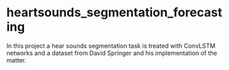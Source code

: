 # heartsounds_segmentation_forecasting
In this project a hear sounds segmentation task is treated with ConvLSTM networks and a dataset from David Springer and his implementation of the matter.
